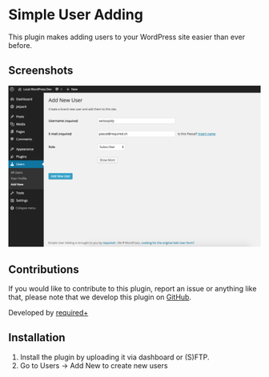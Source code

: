 # Simple User Adding

This plugin makes adding users to your WordPress site easier than ever before.

## Screenshots

![Screenshot 1](https://raw.githubusercontent.com/wearerequired/simple-user-adding/develop/assets/screenshot-1.png)

## Contributions

If you would like to contribute to this plugin, report an issue or anything like that, please note that we develop this plugin on [GitHub](https://github.com/wearerequired/WP-Widget-Disable).

Developed by [required+](http://required.ch/ "Team of experienced web professionals from Switzerland & Germany")

## Installation

1. Install the plugin by uploading it via dashboard or (S)FTP.
2. Go to Users -> Add New to create new users